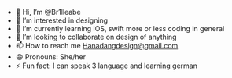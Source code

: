 - 👋 Hi, I’m @Br1lleabe
- 👀 I’m interested in designing
- 🌱 I’m currently learning iOS, swift more or less coding in general 
- 💞️ I’m looking to collaborate on design of anything 
- 📫 How to reach me Hanadangdesign@gmail.com
- 😄 Pronouns: She/her
- ⚡ Fun fact: I can speak 3 language and learning german 

<!---
Br1lleabe/Br1lleabe is a ✨ special ✨ repository because its `README.md` (this file) appears on your GitHub profile.
You can click the Preview link to take a look at your changes.
--->
